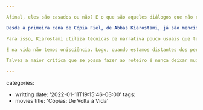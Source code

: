 ```yaml
---

Afinal, eles são casados ou não? E o que são aqueles diálogos que não conseguimos ouvir? Por que não conseguimos acompanhar a ação dos dois personagens -- "marido" e "mulher" -- quando não estão conversando juntos? E, finalmente, por que nas conversas à mesa os personagens olham para nós?

Desde a primeira cena de Cópia Fiel, de Abbas Kiarostami, já são mencionadas algumas dicas sobre o caráter metalinguístico desse filme. Afinal, o filme se chama Cópia Fiel e vemos no começo a capa de um livro com o mesmo título. A questão que o filme discute dentro do seu universo (o mundo dos personagens) e fora dele (ao abranger os seus espectadores) é se as cópias de uma obra de arte possuem o mesmo valor que a original. E, uma pergunta igualmente relevante: a partir de que momento algo pode ser chamado de original?

Para isso, Kiarostami utiliza técnicas de narrativa pouco usuais que tentam aproximar ao máximo a experiência cinematográfica da experiência da própria vida. Ou seja, é uma tentativa de cópia da vida, que seria a obra de arte original, como um momento em que o escritor do livro, James Miller (William Shimell), observa a beleza da originalidade das árvores colocadas do lado da estrada.

E na vida não temos onisciência. Logo, quando estamos distantes dos personagens, não há um corte que os aproxima. Simplesmente ficamos sem ouvir a conversa. Da mesma forma o tempo passa linearmente e em momento algum acompanhamos duas ações que ocorrem ao mesmo tempo. E o que mais aproxima o ponto de vista de alguém com quem conversamos à mesa é olharmos para essa pessoa diretamente, o que faz com que os atores olhem diretamente para a câmera. Aqui todos os movimentos de câmera não são sutis, mas ganham muito mais em sua naturalidade de poucos cortes -- a maioria do tempo acompanhamos sequência que mudam de cenário conforme os personagens se movem.

Talvez a maior crítica que se possa fazer ao roteiro é nunca deixar muito claro qual o status de relacionamento atual do casal vivido pelos ótimos William Shimell e Juliette Binoche (sensacional). Contudo, observe como até isso é uma réplica da vida. Afinal de contas, ao acompanhar um casal conversando entre eles nunca ouviremos uma fala expositiva que afirme com todas as letras seu estado civil. Ou seja, queira ou não, a vida é complexa demais para caber em um pedaço de papel e ser coreografada em torno de cenários cheios de pessoas andando. Ou isso, ou estamos vivendo uma réplica milagrosa em película que só seria possível reproduzir pela sagacidade e genialidade de seu diretor.

---
```

categories:
- writting
date: '2022-01-11T19:15:46-03:00'
tags:
- movies
title: 'Cópias: De Volta à Vida'
